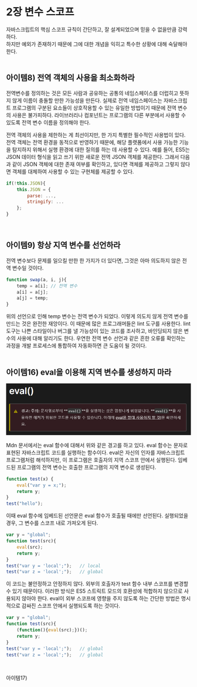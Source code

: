 # 2장 변수 스코프
자바스크립트의 핵심 스코프 규칙이 간단하고, 잘 설계되었으며 믿을 수 없을만큼 강력하다.<br>
하지만 예외가 존재하기 때문에 그에 대한 개념을 익히고 특수한 상황에 대해 숙달해야 한다.<br>
<br>

## 아이템8) 전역 객체의 사용을 최소화하라
전역변수를 정의하는 것은 모든 사람과 공유하는 공통의 네임스페이스를 더럽히고 뜻하지 않게 이름이 충돌할 만한 가능성을 만든다. 실제로 전역 네임스페이스는 자바스크립트 프로그램의 구분된 요소들이 상호작용할 수 있는 유일한 방법이기 때문에 전역 변수의 사용은 불가피하다. 라이브러리나 컴포넌트는 프로그램의 다른 부분에서 사용할 수 있도록 전역 변수 이름을 정의해야 한다.

전역 객체의 사용을 제한하는 게 최선이지만, 한 가지 특별한 필수적인 사용법이 있다. 전역 객체는 전역 환경을 동적으로 반영하기 때문에, 해당 플랫폼에서 사용 가능한 기능을 탐지하지 위해서 실행 환경에 대한 질의를 하는 데 사용할 수 있다. 예를 들어, ES5는 JSON 데이터 형식을 읽고 쓰기 위한 새로운 전역 JSON 객체를 제공한다. 그래서 다음과 같이 JSON 객체에 대한 존재 여부를 확인하고, 있다면 객체를 제공하고 그렇지 않다면 객체를 대체하여 사용할 수 있는 구현체를 제공할 수 있다.
```javascript
if(!this.JSON){
    this.JSON = {
        parse: ...,
        stringify: ...
    };
}
```
<br>

## 아이템9) 항상 지역 변수를 선언하라
전역 변수보다 문제를 일으킬 만한 한 가지가 더 있다면, 그것은 아마 의도하지 않은 전역 변수일 것이다.
```javascript
function swap(a, i, j){
    temp = a[i]; // 전역 변수
    a[i] = a[j];
    a[j] = temp;
}
```
위의 선언으로 인해 temp 변수는 전역 변수가 되었다. 이렇게 의도치 않게 전역 변수를 만드는 것은 완전한 재앙이다. 이 때문에 많은 프로그래머들은 lint 도구를 사용한다. lint 도구는 나쁜 스타일이나 버그를 낼 가능성이 있는 코드를 조사하고, 바인딩되지 않은 변수의 사용에 대해 알리기도 한다. 우연한 전역 변수 선언과 같은 흔한 오류를 확인하는 과정을 개발 프로세스에 통합하여 자동화하면 큰 도움이 될 것이다.<br>
<br>

## 아이템16) eval을 이용해 지역 변수를 생성하지 마라
<img src='./이미지/2장-아이템16-1.png' width="600px"></img><br>

Mdn 문서에서는 eval 함수에 대해서 위와 같은 경고를 하고 있다. eval 함수는 문자로 표현된 자바스크립트 코드를 실행하는 함수이다. eval은 자신의 인자를 자바스크립트 프로그램처럼 해석하지만, 이 프로그램은 호출자의 지역 스코프 안에서 실행된다. 임베드된 프로그램의 전역 변수는 호출한 프로그램의 지역 변수로 생성된다.
```javascript
function test(x) {
    eval("var y = x;");
    return y;
}
test("hello");
```
이때 eval 함수에 임베드된 선언문은 eval 함수가 호출될 때에만 선언된다. 실행되었을 경우, 그 변수를 스코프 내로 가져오게 된다.
```javascript
var y = "global";
function test(src){
    eval(src);
    return y;
}
test("var y = 'local';");   // local
test("var z = 'local';");   // global
```
이 코드는 불안정하고 안정하지 않다. 외부의 호출자가 test 함수 내부 스코프를 변경할 수 있기 때문이다. 이러한 방식은 ES5 스트릭트 모드의 호환성에 적합하지 않으므로 사용되지 않아야 한다. eval이 외부 스코프에 영향을 주지 않도록 하는 간단한 방법은 명시적으로 감싸진 스코프 안에서 실행되도록 하는 것이다.
```javascript
var y = "global";
function test(src){
    (function(){eval(src);})();
    return y;
}
test("var y = 'local';");   // global
test("var z = 'local';");   // global
```
<br>

아이템17)